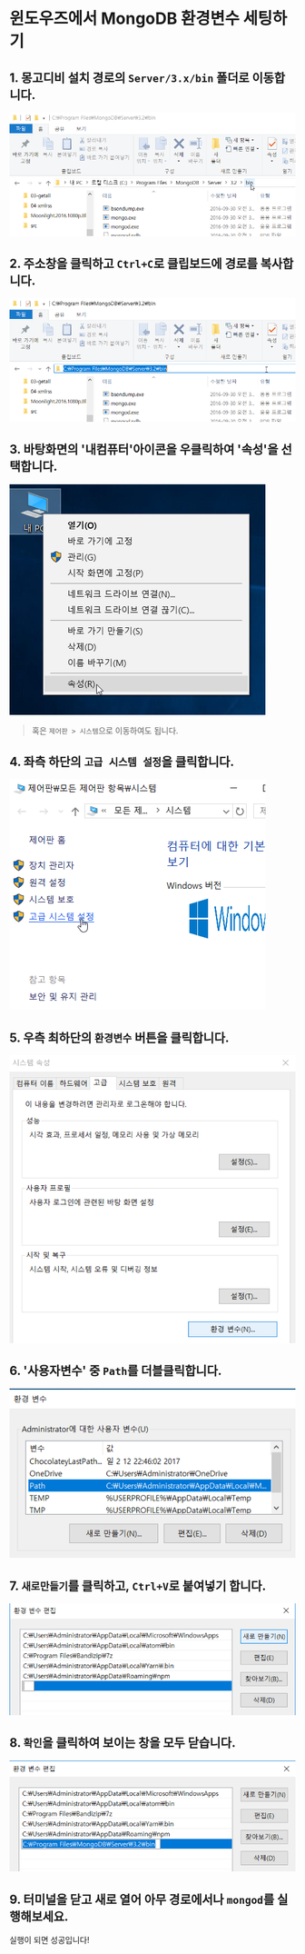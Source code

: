 # 윈도우즈에서 MongoDB 환경변수 세팅하기

## 1. 몽고디비 설치 경로의 `Server/3.x/bin` 폴더로 이동합니다.
![1](./K-001.png)

## 2. 주소창을 클릭하고 `Ctrl+C`로 클립보드에 경로를 복사합니다.
![2](./K-002.png)

## 3. 바탕화면의 '내컴퓨터'아이콘을 우클릭하여 '속성'을 선택합니다.
![3](./K-003.png)

> 혹은 `제어판 > 시스템`으로 이동하여도 됩니다.

## 4. 좌측 하단의 `고급 시스템 설정`을 클릭합니다.
![4](./K-004.png)

## 5. 우측 최하단의 `환경변수` 버튼을 클릭합니다.
![5](./K-005.png)

## 6. '사용자변수' 중 `Path`를 더블클릭합니다.
![6](./K-006.png)

## 7. `새로만들기`를 클릭하고, `Ctrl+V`로 붙여넣기 합니다.
![7](./K-007.png)

## 8. `확인`을 클릭하여 보이는 창을 모두 닫습니다.
![8](./K-008.png)

## 9. 터미널을 닫고 새로 열어 아무 경로에서나 `mongod`를 실행해보세요.
실행이 되면 성공입니다!
